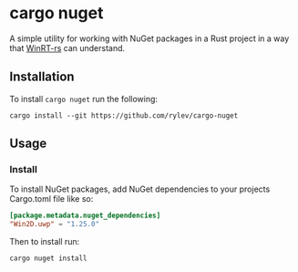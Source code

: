 # cargo nuget

A simple utility for working with NuGet packages in a Rust project in a way that [WinRT-rs](https://github.com/microsoft/winrt-rs) can understand. 

## Installation

To install `cargo nuget` run the following:

```
cargo install --git https://github.com/rylev/cargo-nuget
```

## Usage

### Install

To install NuGet packages, add NuGet dependencies to your projects Cargo.toml file like so:

```toml
[package.metadata.nuget_dependencies]
"Win2D.uwp" = "1.25.0"
```

Then to install run:

```
cargo nuget install
```
